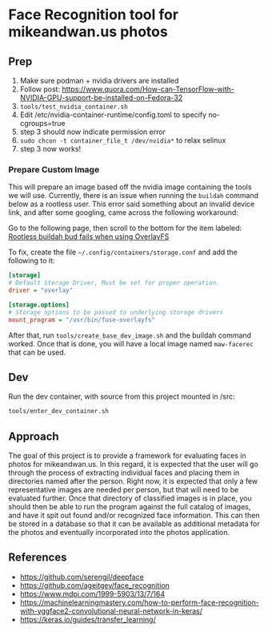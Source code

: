 # Face Recognition tool for mikeandwan.us photos

## Prep

1. Make sure podman + nvidia drivers are installed
2. Follow post: https://www.quora.com/How-can-TensorFlow-with-NVIDIA-GPU-support-be-installed-on-Fedora-32
3. `tools/test_nvidia_container.sh`
4. Edit /etc/nvidia-container-runtime/config.toml to specify no-cgroups=true
5. step 3 should now indicate permission error
6. `sudo chcon -t container_file_t /dev/nvidia*` to relax selinux
7. step 3 now works!

### Prepare Custom Image

This will prepare an image based off the nvidia image containing the tools we will use.
Currently, there is an issue when running the `buildah` command below as a rootless user.
This error said something about an invalid device link, and after some googling, came across
the following workaround:

Go to the following page, then scroll to the bottom for the item labeled:
[Rootless buildah bud fails when using OverlayFS](https://github.com/containers/buildah/blob/main/troubleshooting.md#6-rootless-buildah-bud-fails-when-using-overlayfs)

To fix, create the file `~/.config/containers/storage.conf` and add the following to it:

```ini
[storage]
# Default Storage Driver, Must be set for proper operation.
driver = "overlay"

[storage.options]
# Storage options to be passed to underlying storage drivers
mount_program = "/usr/bin/fuse-overlayfs"
```

After that, run `tools/create_base_dev_image.sh` and the buildah command worked.  Once that is done,
you will have a local image named `maw-facerec` that can be used.

## Dev

Run the dev container, with source from this project mounted in /src:

```bash
tools/enter_dev_container.sh
```

## Approach

The goal of this project is to provide a framework for evaluating faces in photos for mikeandwan.us.
In this regard, it is expected that the user will go through the process of extracting individual
faces and placing them in directories named after the person.  Right now, it is expected that only a few
representative images are needed per person, but that will need to be evaluated further.  Once
that directory of classified images is in place, you should then be able to run the program
against the full catalog of images, and have it spit out found and/or recognized face information.
This can then be stored in a database so that it can be available as additional metadata for the photos
and eventually incorporated into the photos application.

## References

- https://github.com/serengil/deepface
- https://github.com/ageitgey/face_recognition
- https://www.mdpi.com/1999-5903/13/7/164
- https://machinelearningmastery.com/how-to-perform-face-recognition-with-vggface2-convolutional-neural-network-in-keras/
- https://keras.io/guides/transfer_learning/

